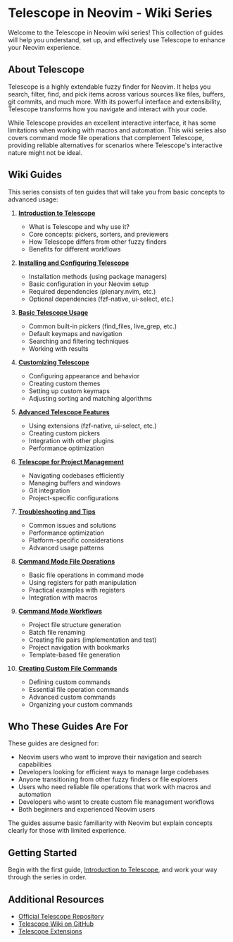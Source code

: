 # Telescope in Neovim - Wiki Series

Welcome to the Telescope in Neovim wiki series! This collection of guides will help you understand, set up, and effectively use Telescope to enhance your Neovim experience.

## About Telescope

Telescope is a highly extendable fuzzy finder for Neovim. It helps you search, filter, find, and pick items across various sources like files, buffers, git commits, and much more. With its powerful interface and extensibility, Telescope transforms how you navigate and interact with your code.

While Telescope provides an excellent interactive interface, it has some limitations when working with macros and automation. This wiki series also covers command mode file operations that complement Telescope, providing reliable alternatives for scenarios where Telescope's interactive nature might not be ideal.

## Wiki Guides

This series consists of ten guides that will take you from basic concepts to advanced usage:

1. [**Introduction to Telescope**](01-introduction-to-telescope.md)
   - What is Telescope and why use it?
   - Core concepts: pickers, sorters, and previewers
   - How Telescope differs from other fuzzy finders
   - Benefits for different workflows

2. [**Installing and Configuring Telescope**](02-installing-and-configuring-telescope.md)
   - Installation methods (using package managers)
   - Basic configuration in your Neovim setup
   - Required dependencies (plenary.nvim, etc.)
   - Optional dependencies (fzf-native, ui-select, etc.)

3. [**Basic Telescope Usage**](03-basic-telescope-usage.md)
   - Common built-in pickers (find_files, live_grep, etc.)
   - Default keymaps and navigation
   - Searching and filtering techniques
   - Working with results

4. [**Customizing Telescope**](04-customizing-telescope.md)
   - Configuring appearance and behavior
   - Creating custom themes
   - Setting up custom keymaps
   - Adjusting sorting and matching algorithms

5. [**Advanced Telescope Features**](05-advanced-telescope-features.md)
   - Using extensions (fzf-native, ui-select, etc.)
   - Creating custom pickers
   - Integration with other plugins
   - Performance optimization

6. [**Telescope for Project Management**](06-telescope-for-project-management.md)
   - Navigating codebases efficiently
   - Managing buffers and windows
   - Git integration
   - Project-specific configurations

7. [**Troubleshooting and Tips**](07-troubleshooting-and-tips.md)
   - Common issues and solutions
   - Performance optimization
   - Platform-specific considerations
   - Advanced usage patterns

8. [**Command Mode File Operations**](08-command-mode-file-operations.md)
   - Basic file operations in command mode
   - Using registers for path manipulation
   - Practical examples with registers
   - Integration with macros

9. [**Command Mode Workflows**](09-command-mode-workflows.md)
   - Project file structure generation
   - Batch file renaming
   - Creating file pairs (implementation and test)
   - Project navigation with bookmarks
   - Template-based file generation

10. [**Creating Custom File Commands**](10-creating-custom-file-commands.md)
    - Defining custom commands
    - Essential file operation commands
    - Advanced custom commands
    - Organizing your custom commands

## Who These Guides Are For

These guides are designed for:

- Neovim users who want to improve their navigation and search capabilities
- Developers looking for efficient ways to manage large codebases
- Anyone transitioning from other fuzzy finders or file explorers
- Users who need reliable file operations that work with macros and automation
- Developers who want to create custom file management workflows
- Both beginners and experienced Neovim users

The guides assume basic familiarity with Neovim but explain concepts clearly for those with limited experience.

## Getting Started

Begin with the first guide, [Introduction to Telescope](01-introduction-to-telescope.md), and work your way through the series in order.

## Additional Resources

- [Official Telescope Repository](https://github.com/nvim-telescope/telescope.nvim)
- [Telescope Wiki on GitHub](https://github.com/nvim-telescope/telescope.nvim/wiki)
- [Telescope Extensions](https://github.com/nvim-telescope/telescope.nvim/wiki/Extensions)
